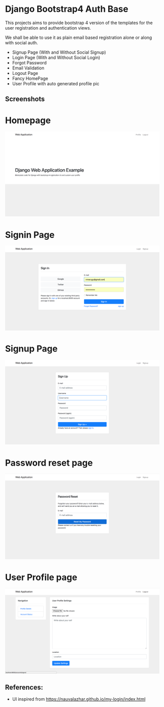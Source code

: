 # Django Bootstrap4 Auth Base 

This projects aims to provide bootstrap 4 version of the templates for the user 
registration and authentication views.

We shall be able to use it as plain email based registration alone or along with social auth.


- Signup Page (With and Without Social Signup)
- Login Page (With and Without Social Login)
- Forgot Password
- Email Validation
- Logout Page
- Fancy HomePage
- User Profile with auto generated profile pic


## Screenshots

**Homepage**
========
![homepage](screenshots/homepage.png)

**Signin Page**
========
![Signin](screenshots/signin.png)

**Signup Page**
========
![Signup](screenshots/signup.png)

**Password reset page**
========
![password reset](screenshots/password-reset.png)

**User Profile page**
========
![user profile](screenshots/user-profile.png)



## References:

- UI inspired from https://nauvalazhar.github.io/my-login/index.html